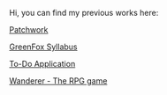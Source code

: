 
Hi, you can find my previous works here:

[Patchwork](https://github.com/Sorsi/patchwork)

[GreenFox Syllabus](https://github.com/Sorsi/git-lesson-repository)

[To-Do Application](https://github.com/Sorsi/todo-app)

[Wanderer - The RPG game](https://github.com/Sorsi/wanderer-typescript)